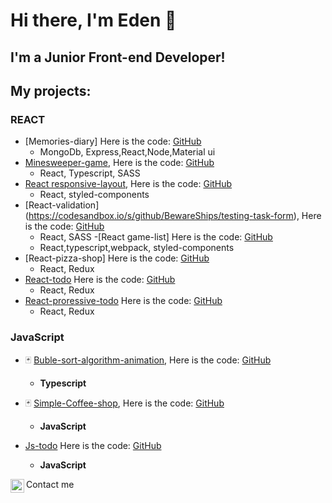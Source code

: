 # Hi there, I'm Eden 👋
## I'm a Junior Front-end Developer!

## My projects:
  ### REACT
- [Memories-diary]  Here is the code: [GitHub](https://github.com/BewareShips/Memories-diary)
  * MongoDb, Express,React,Node,Material ui
- [Minesweeper-game](https://bewareships.github.io/React-Minesweeper/), Here is the code: [GitHub](https://github.com/BewareShips/React-Minesweeper)
  * React, Typescript, SASS
- [React responsive-layout](https://bewareships.github.io/react-beema/), Here is the code: [GitHub](https://github.com/BewareShips/react-beema)
  * React, styled-components
- [React-validation] (https://codesandbox.io/s/github/BewareShips/testing-task-form), Here is the code: [GitHub](https://github.com/BewareShips/testing-task-form)
  * React, SASS
-[React game-list] Here is the code: [GitHub](https://github.com/BewareShips/game-list)
  * React,typescript,webpack, styled-components
- [React-pizza-shop] Here is the code: [GitHub](https://github.com/BewareShips/react-pizza)
  * React, Redux
- [React-todo](https://codesandbox.io/s/github/BewareShips/todo-list-on-react) Here is the code: [GitHub](https://github.com/BewareShips/todo-list-on-react)
  * React, Redux
- [React-proressive-todo](https://bewareships.github.io/testing_task/) Here is the code: [GitHub](https://github.com/BewareShips/testing_task)
  * React, Redux

### JavaScript
- 🃏 [Buble-sort-algorithm-animation](https://codesandbox.io/s/github/BewareShips/Buble-sort-animation), Here is the code: [GitHub](https://github.com/BewareShips/Buble-sort-animation)
  -  **Typescript** 

- 🃏 [Simple-Coffee-shop](https://codesandbox.io/s/github/BewareShips/shop3), Here is the code: [GitHub](https://github.com/BewareShips/shop3)
  -   **JavaScript** 
- [Js-todo](https://codesandbox.io/s/github/BewareShips/todo) Here is the code: [GitHub](https://github.com/BewareShips/todo)
   - **JavaScript** 

Contact me [<img align="left" alt="overlooped | Instagram" width="22px" src="https://cdn1.iconfinder.com/data/icons/andriod-app-logo/32/icon_telegram-512.png" />][telegram]

[telegram]: https://t.me/overlooped
